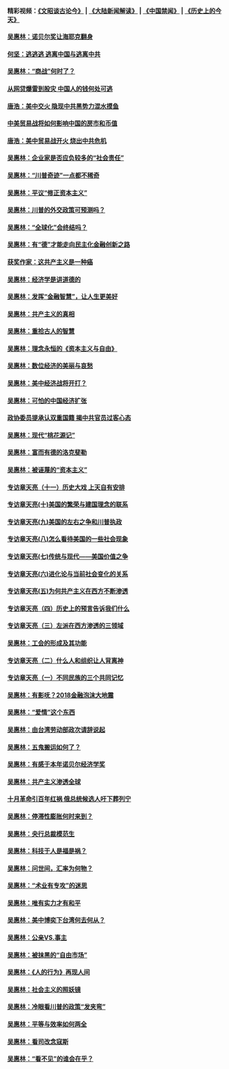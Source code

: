 #### 精彩视频：[《文昭谈古论今》](https://github.com/gfw-breaker/wenzhao/blob/master/README.md?t=01040031) | [《大陆新闻解读》](https://github.com/gfw-breaker/ntdtv-comedy/blob/master/README.md?t=01040031) | [《中国禁闻》](https://github.com/gfw-breaker/ntdtv-news/blob/master/README.md?t=01040031) | [《历史上的今天》](https://github.com/gfw-breaker/today-in-history/blob/master/README.md?t=01040031) 

#### [吴惠林：诺贝尔奖让海耶克翻身](../pages/nsc423/n10890049.md?t=01040031) 

#### [何坚：逃逃逃 逃离中国与逃离中共](../pages/nsc423/n10592891.md?t=01040031) 

#### [吴惠林：“商战”何时了？](../pages/nsc423/n10573558.md?t=01040031) 

#### [从网贷爆雷到股灾 中国人的钱何处可逃](../pages/nsc423/n10572800.md?t=01040031) 

#### [唐浩：美中交火 隐现中共黑势力混水摸鱼](../pages/nsc423/n10544040.md?t=01040031) 

#### [中美贸易战将如何影响中国的房市和币值](../pages/nsc423/n10543697.md?t=01040031) 

#### [唐浩：美中贸易战开火 烧出中共危机](../pages/nsc423/n10540126.md?t=01040031) 

#### [吴惠林：企业家是否应负较多的“社会责任”](../pages/nsc423/n10535022.md?t=01040031) 

#### [吴惠林：“川普奇迹”一点都不稀奇](../pages/nsc423/n10512808.md?t=01040031) 

#### [吴惠林：平议“修正资本主义”](../pages/nsc423/n10495724.md?t=01040031) 

#### [吴惠林：川普的外交政策可预测吗？](../pages/nsc423/n10462387.md?t=01040031) 

#### [吴惠林：“全球化”会终结吗？](../pages/nsc423/n10452838.md?t=01040031) 

#### [吴惠林：有“德”才能走向民主化金融创新之路](../pages/nsc423/n10432292.md?t=01040031) 

#### [获奖作家：这共产主义是一种癌](../pages/nsc423/n10431541.md?t=01040031) 

#### [吴惠林：经济学是讲道德的](../pages/nsc423/n10398014.md?t=01040031) 

#### [吴惠林：发挥“金融智慧”，让人生更美好](../pages/nsc423/n10375019.md?t=01040031) 

#### [吴惠林：共产主义的真相](../pages/nsc423/n10351394.md?t=01040031) 

#### [吴惠林：重拾古人的智慧](../pages/nsc423/n10337691.md?t=01040031) 

#### [吴惠林：理念永恒的《资本主义与自由》](../pages/nsc423/n10316274.md?t=01040031) 

#### [吴惠林：数位经济的美丽与哀愁](../pages/nsc423/n10292946.md?t=01040031) 

#### [吴惠林：美中经济战将开打？](../pages/nsc423/n10258825.md?t=01040031) 

#### [吴惠林：可怕的中国经济扩张](../pages/nsc423/n10219147.md?t=01040031) 

#### [政协委员提承认双重国籍 揭中共官员过客心态](../pages/nsc423/n10208809.md?t=01040031) 

#### [吴惠林：现代“桃花源记”](../pages/nsc423/n10185234.md?t=01040031) 

#### [吴惠林：富而有德的洛克斐勒](../pages/nsc423/n10142264.md?t=01040031) 

#### [吴惠林：被诬蔑的“资本主义”](../pages/nsc423/n10124816.md?t=01040031) 

#### [专访章天亮（十一）历史大戏 上天自有安排](../pages/nsc423/n10094905.md?t=01040031) 

#### [专访章天亮(十)美国的繁荣与建国理念的联系](../pages/nsc423/n10094899.md?t=01040031) 

#### [专访章天亮(九)美国的左右之争和川普执政](../pages/nsc423/n10094889.md?t=01040031) 

#### [专访章天亮(八)怎么看待美国的一些社会现象](../pages/nsc423/n10094857.md?t=01040031) 

#### [专访章天亮(七)传统与现代——美国价值之争](../pages/nsc423/n10093140.md?t=01040031) 

#### [专访章天亮(六)进化论与当前社会变化的关系](../pages/nsc423/n10092036.md?t=01040031) 

#### [专访章天亮(五)为何共产主义在西方不断渗透](../pages/nsc423/n10083620.md?t=01040031) 

#### [专访章天亮（四）历史上的预言告诉我们什么](../pages/nsc423/n10083606.md?t=01040031) 

#### [专访章天亮（三）左派在西方渗透的三领域](../pages/nsc423/n10081115.md?t=01040031) 

#### [吴惠林：工会的形成及其功能](../pages/nsc423/n10080633.md?t=01040031) 

#### [专访章天亮（二）什么人和组织让人背离神](../pages/nsc423/n10076637.md?t=01040031) 

#### [专访章天亮（一）不同民族的三个共同记忆](../pages/nsc423/n10074188.md?t=01040031) 

#### [吴惠林：有影呒？2018金融泡沫大地震](../pages/nsc423/n10040534.md?t=01040031) 

#### [吴惠林：“爱情”这个东西](../pages/nsc423/n10019423.md?t=01040031) 

#### [吴惠林：由台湾劳动部政次请辞说起](../pages/nsc423/n9979679.md?t=01040031) 

#### [吴惠林：五鬼搬运如何了？](../pages/nsc423/n9925338.md?t=01040031) 

#### [吴惠林：有感于本年诺贝尔经济学奖](../pages/nsc423/n9871883.md?t=01040031) 

#### [吴惠林：共产主义渗透全球](../pages/nsc423/n9812748.md?t=01040031) 

#### [十月革命引百年红祸 俄总统候选人吁下葬列宁](../pages/nsc423/n9810182.md?t=01040031) 

#### [吴惠林：停滞性膨胀何时来到？](../pages/nsc423/n9764136.md?t=01040031) 

#### [吴惠林：央行总裁模范生](../pages/nsc423/n9728134.md?t=01040031) 

#### [吴惠林：科技于人是福是祸？](../pages/nsc423/n9672982.md?t=01040031) 

#### [吴惠林：问世间，汇率为何物？](../pages/nsc423/n9621788.md?t=01040031) 

#### [吴惠林：“术业有专攻”的迷思](../pages/nsc423/n9580363.md?t=01040031) 

#### [吴惠林：唯有实力才有和平](../pages/nsc423/n9529599.md?t=01040031) 

#### [吴惠林：美中博奕下台湾何去何从？](../pages/nsc423/n9483598.md?t=01040031) 

#### [吴惠林：公亲VS.事主](../pages/nsc423/n9425637.md?t=01040031) 

#### [吴惠林：被抹黑的“自由市场”](../pages/nsc423/n9351545.md?t=01040031) 

#### [吴惠林：《人的行为》再现人间](../pages/nsc423/n9296339.md?t=01040031) 

#### [吴惠林：社会主义的照妖镜](../pages/nsc423/n9243460.md?t=01040031) 

#### [吴惠林：冷眼看川普的政策“发夹弯”](../pages/nsc423/n9120684.md?t=01040031) 

#### [吴惠林：平等与效率如何两全](../pages/nsc423/n9075430.md?t=01040031) 

#### [吴惠林：看司改念寇斯](../pages/nsc423/n9024915.md?t=01040031) 

#### [吴惠林：“看不见”的谁会在乎？](../pages/nsc423/n8977488.md?t=01040031) 

